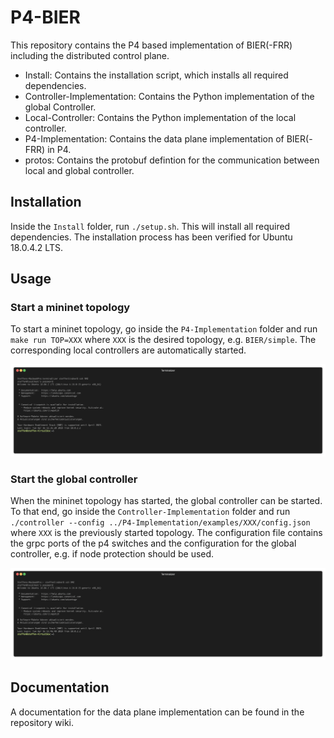 # P4-BIER

This repository contains the P4 based implementation of BIER(-FRR) including the distributed control plane.

* Install: Contains the installation script, which installs all required dependencies.
* Controller-Implementation: Contains the Python implementation of the global Controller.
* Local-Controller: Contains the Python implementation of the local controller. 
* P4-Implementation: Contains the data plane implementation of BIER(-FRR) in P4.
* protos: Contains the protobuf defintion for the communication between local and global controller. 

## Installation

Inside the `Install` folder, run `./setup.sh`. This will install all required dependencies. The installation process has been verified for Ubuntu 18.0.4.2 LTS.

## Usage

### Start a mininet topology

To start a mininet topology, go inside the `P4-Implementation` folder and run `make run TOP=XXX` where `XXX` is the desired topology, e.g. `BIER/simple`. The corresponding local controllers are automatically started.

![](gifs/mininet.gif)

### Start the global controller 

When the mininet topology has started, the global controller can be started. To that end, go inside the `Controller-Implementation` folder and run `./controller --config ../P4-Implementation/examples/XXX/config.json` where `XXX` is the previously started topology. The configuration file contains the grpc ports of the p4 switches and the configuration for the global controller, e.g. if node protection should be used.

![](gifs/controller.gif)

## Documentation

A documentation for the data plane implementation can be found in the repository wiki.

